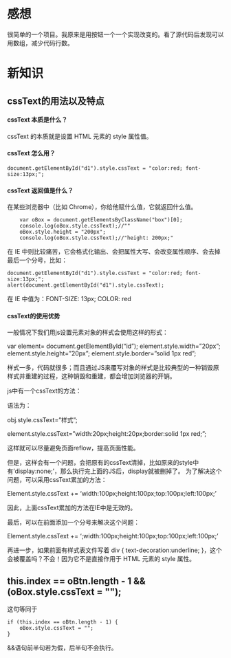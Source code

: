 # 感想
很简单的一个项目。我原来是用按钮一个一个实现改变的。看了源代码后发现可以用数组，减少代码行数。
# 新知识

## cssText的用法以及特点

#### cssText 本质是什么？
cssText 的本质就是设置 HTML 元素的 style 属性值。
#### cssText 怎么用？
`document.getElementById("d1").style.cssText = "color:red; font-size:13px;";`
#### cssText 返回值是什么？

在某些浏览器中（比如 Chrome），你给他赋什么值，它就返回什么值。
```
    var oBox = document.getElementsByClassName("box")[0];
    console.log(oBox.style.cssText);//""
    oBox.style.height = "200px";
    console.log(oBox.style.cssText);//"height: 200px;"
```
在 IE 中则比较痛苦，它会格式化输出、会把属性大写、会改变属性顺序、会去掉最后一个分号，比如：
```
document.getElementById("d1").style.cssText = "color:red; font-size:13px;";
alert(document.getElementById("d1").style.cssText);
```
在 IE 中值为：FONT-SIZE: 13px; COLOR: red
#### cssText的使用优势

一般情况下我们用js设置元素对象的样式会使用这样的形式：

var element= document.getElementById(“id”);
element.style.width=”20px”;
element.style.height=”20px”;
element.style.border=”solid 1px red”;

样式一多，代码就很多；而且通过JS来覆写对象的样式是比较典型的一种销毁原样式并重建的过程，这种销毁和重建，都会增加浏览器的开销。

js中有一个cssText的方法：

语法为：

obj.style.cssText=”样式”;

element.style.cssText=”width:20px;height:20px;border:solid 1px red;”;

这样就可以尽量避免页面reflow，提高页面性能。

但是，这样会有一个问题，会把原有的cssText清掉，比如原来的style中有’display:none;’，那么执行完上面的JS后，display就被删掉了。
为了解决这个问题，可以采用cssText累加的方法：

Element.style.cssText += ‘width:100px;height:100px;top:100px;left:100px;’

因此，上面cssText累加的方法在IE中是无效的。

最后，可以在前面添加一个分号来解决这个问题：

Element.style.cssText += ‘;width:100px;height:100px;top:100px;left:100px;’

再进一步，如果前面有样式表文件写着 div { text-decoration:underline; }，这个会被覆盖吗？不会！因为它不是直接作用于 HTML 元素的 style 属性。


## this.index == oBtn.length - 1 && (oBox.style.cssText = "");
这句等同于 
```
if (this.index == oBtn.length - 1) {
    oBox.style.cssText = "";
}
```
 &&语句前半句若为假，后半句不会执行。